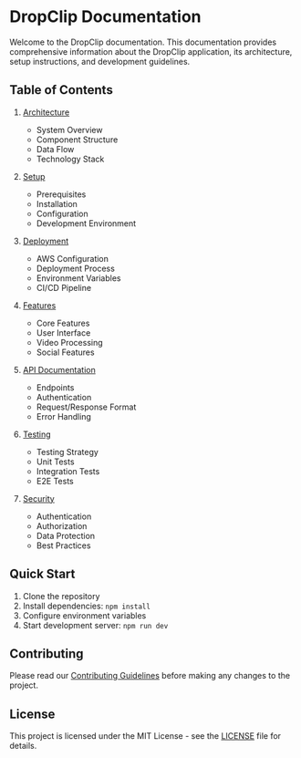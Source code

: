 # DropClip Documentation

Welcome to the DropClip documentation. This documentation provides comprehensive information about the DropClip application, its architecture, setup instructions, and development guidelines.

## Table of Contents

1. [Architecture](./architecture/README.md)
   - System Overview
   - Component Structure
   - Data Flow
   - Technology Stack

2. [Setup](./setup/README.md)
   - Prerequisites
   - Installation
   - Configuration
   - Development Environment

3. [Deployment](./deployment/README.md)
   - AWS Configuration
   - Deployment Process
   - Environment Variables
   - CI/CD Pipeline

4. [Features](./features/README.md)
   - Core Features
   - User Interface
   - Video Processing
   - Social Features

5. [API Documentation](./api/README.md)
   - Endpoints
   - Authentication
   - Request/Response Format
   - Error Handling

6. [Testing](./testing/README.md)
   - Testing Strategy
   - Unit Tests
   - Integration Tests
   - E2E Tests

7. [Security](./security/README.md)
   - Authentication
   - Authorization
   - Data Protection
   - Best Practices

## Quick Start

1. Clone the repository
2. Install dependencies: `npm install`
3. Configure environment variables
4. Start development server: `npm run dev`

## Contributing

Please read our [Contributing Guidelines](./CONTRIBUTING.md) before making any changes to the project.

## License

This project is licensed under the MIT License - see the [LICENSE](../LICENSE) file for details.